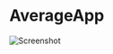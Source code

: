 # AverageApp

![Screenshot](https://raw.githubusercontent.com/rslozl/EarthQuake-Estimator-App/master/csv.png)
